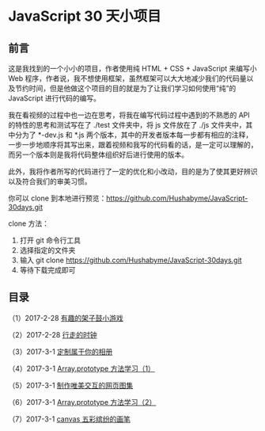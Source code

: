 # JavaScript 30 天小项目

## 前言

这是我找到的一个小小的项目，作者使用纯 HTML + CSS + JavaScript 来编写小 Web 程序，作者说，我不想使用框架，虽然框架可以大大地减少我们的代码量以及节约时间，但是他做这个项目的目的就是为了让我们学习如何使用“纯”的 JavaScript 进行代码的编写。

我在看视频的过程中也一边在思考，将我在编写代码过程中遇到的不熟悉的 API 的特性的思考和测试写在了 ./test 文件夹中，将 js 文件放在了 ./js 文件夹中，其中分为了 *-dev.js 和 *.js 两个版本，其中的开发者版本每一步都有相应的注释，一步一步地顺序将其写出来，跟着视频和我写的代码看的话，是一定可以理解的，而另一个版本则是我将代码整体组织好后进行使用的版本。

此外，我将作者所写的代码进行了一定的优化和小改动，目的是为了使其更好辨识以及符合我们的审美习惯。

你可以 clone 到本地进行预览：https://github.com/Hushabyme/JavaScript-30days.git

clone 方法：

1. 打开 git 命令行工具
2. 选择指定的文件夹
3. 输入 git clone https://github.com/Hushabyme/JavaScript-30days.git
4. 等待下载完成即可

## 目录

（1）2017-2-28  [有趣的架子鼓小游戏](https://github.com/Hushabyme/JavaScript-30days/tree/master/%E6%9C%89%E8%B6%A3%E7%9A%84%E6%9E%B6%E5%AD%90%E9%BC%93%E5%B0%8F%E6%B8%B8%E6%88%8F)

（2）2017-2-28  [行走的时钟](https://github.com/Hushabyme/JavaScript-30days/tree/master/%E8%A1%8C%E8%B5%B0%E7%9A%84%E6%97%B6%E9%92%9F)

（3）2017-3-1  [定制属于你的相册](https://github.com/Hushabyme/JavaScript-30days/tree/master/%E5%AE%9A%E5%88%B6%E5%B1%9E%E4%BA%8E%E4%BD%A0%E7%9A%84%E7%9B%B8%E5%86%8C)

（4）2017-3-1  [Array.prototype 方法学习（1）](https://github.com/Hushabyme/JavaScript-30days/tree/master/Array.prototype%20%E6%96%B9%E6%B3%95%E5%AD%A6%E4%B9%A0%EF%BC%881%EF%BC%89)

（5）2017-3-1  [制作唯美交互的网页图集](https://github.com/Hushabyme/JavaScript-30days/tree/master/%E5%88%B6%E4%BD%9C%E5%94%AF%E7%BE%8E%E4%BA%A4%E4%BA%92%E7%9A%84%E7%BD%91%E9%A1%B5%E5%9B%BE%E9%9B%86)

（6）2017-3-1  [Array.prototype 方法学习（2）](https://github.com/Hushabyme/JavaScript-30days/tree/master/Array.prototype%20%E6%96%B9%E6%B3%95%E5%AD%A6%E4%B9%A0%EF%BC%882%EF%BC%89)

（7）2017-3-1  [canvas 五彩缤纷的画笔](https://github.com/Hushabyme/JavaScript-30days/tree/master/canvas%20%E4%BA%94%E5%BD%A9%E7%BC%A4%E7%BA%B7%E7%9A%84%E7%94%BB%E7%AC%94)